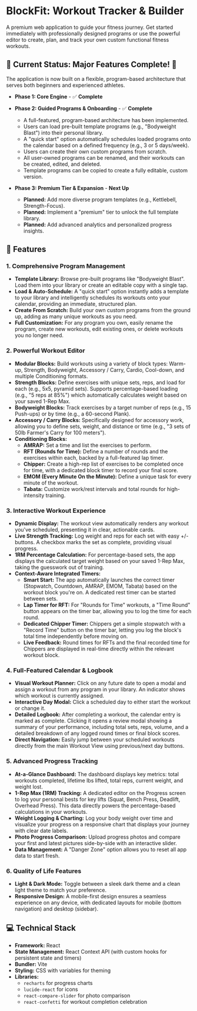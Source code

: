# BlockFit: Workout Tracker & Builder

A premium web application to guide your fitness journey. Get started immediately with professionally designed programs or use the powerful editor to create, plan, and track your own custom functional fitness workouts.

## 🎯 Current Status: Major Features Complete! 🚀

The application is now built on a flexible, program-based architecture that serves both beginners and experienced athletes.

*   **Phase 1: Core Engine** - ✅ **Complete**
*   **Phase 2: Guided Programs & Onboarding** - ✅ **Complete**
    *   A full-featured, program-based architecture has been implemented.
    *   Users can load pre-built template programs (e.g., "Bodyweight Blast") into their personal library.
    *   A "quick start" option automatically schedules loaded programs onto the calendar based on a defined frequency (e.g., 3 or 5 days/week).
    *   Users can create their own custom programs from scratch.
    *   All user-owned programs can be renamed, and their workouts can be created, edited, and deleted.
    *   Template programs can be copied to create a fully editable, custom version.

*   **Phase 3: Premium Tier & Expansion** - **Next Up**
    *   **Planned:** Add more diverse program templates (e.g., Kettlebell, Strength-Focus).
    *   **Planned:** Implement a "premium" tier to unlock the full template library.
    *   **Planned:** Add advanced analytics and personalized progress insights.

## 🚀 Features

### 1. Comprehensive Program Management
- **Template Library:** Browse pre-built programs like "Bodyweight Blast". Load them into your library or create an editable copy with a single tap.
- **Load & Auto-Schedule:** A "quick start" option instantly adds a template to your library and intelligently schedules its workouts onto your calendar, providing an immediate, structured plan.
- **Create From Scratch:** Build your own custom programs from the ground up, adding as many unique workouts as you need.
- **Full Customization:** For any program you own, easily rename the program, create new workouts, edit existing ones, or delete workouts you no longer need.

### 2. Powerful Workout Editor
- **Modular Blocks:** Build workouts using a variety of block types: Warm-up, Strength, Bodyweight, Accessory / Carry, Cardio, Cool-down, and multiple Conditioning formats.
- **Strength Blocks:** Define exercises with unique sets, reps, and load for each (e.g., 5x5, pyramid sets). Supports percentage-based loading (e.g., "5 reps at 85%") which automatically calculates weight based on your saved 1-Rep Max.
- **Bodyweight Blocks:** Track exercises by a target number of reps (e.g., 15 Push-ups) or by time (e.g., a 60-second Plank).
- **Accessory / Carry Blocks:** Specifically designed for accessory work, allowing you to define sets, weight, and distance or time (e.g., "3 sets of 50lb Farmer's Carry for 100 meters").
- **Conditioning Blocks:**
  - **AMRAP:** Set a time and list the exercises to perform.
  - **RFT (Rounds for Time):** Define a number of rounds and the exercises within each, backed by a full-featured lap timer.
  - **Chipper:** Create a high-rep list of exercises to be completed once for time, with a dedicated block timer to record your final score.
  - **EMOM (Every Minute On the Minute):** Define a unique task for every minute of the workout.
  - **Tabata:** Customize work/rest intervals and total rounds for high-intensity training.

### 3. Interactive Workout Experience
- **Dynamic Display:** The workout view automatically renders any workout you've scheduled, presenting it in clear, actionable cards.
- **Live Strength Tracking:** Log weight and reps for each set with easy +/- buttons. A checkbox marks the set as complete, providing visual progress.
- **1RM Percentage Calculation:** For percentage-based sets, the app displays the calculated target weight based on your saved 1-Rep Max, taking the guesswork out of training.
- **Context-Aware Integrated Timers:**
  - **Smart Start:** The app automatically launches the correct timer (Stopwatch, Countdown, AMRAP, EMOM, Tabata) based on the workout block you're on. A dedicated rest timer can be started between sets.
  - **Lap Timer for RFT:** For "Rounds for Time" workouts, a "Time Round" button appears on the timer bar, allowing you to log the time for each round.
  - **Dedicated Chipper Timer:** Chippers get a simple stopwatch with a "Record Time" button on the timer bar, letting you log the block's total time independently before moving on.
  - **Live Feedback:** Round times for RFTs and the final recorded time for Chippers are displayed in real-time directly within the relevant workout block.

### 4. Full-Featured Calendar & Logbook
- **Visual Workout Planner:** Click on any future date to open a modal and assign a workout from any program in your library. An indicator shows which workout is currently assigned.
- **Interactive Day Modal:** Click a scheduled day to either start the workout or change it.
- **Detailed Logbook:** After completing a workout, the calendar entry is marked as complete. Clicking it opens a review modal showing a summary of your performance, including total sets, reps, volume, and a detailed breakdown of any logged round times or final block scores.
- **Direct Navigation:** Easily jump between your scheduled workouts directly from the main Workout View using previous/next day buttons.

### 5. Advanced Progress Tracking
- **At-a-Glance Dashboard:** The dashboard displays key metrics: total workouts completed, lifetime lbs lifted, total reps, current weight, and weight lost.
- **1-Rep Max (1RM) Tracking:** A dedicated editor on the Progress screen to log your personal bests for key lifts (Squat, Bench Press, Deadlift, Overhead Press). This data directly powers the percentage-based calculations in your workouts.
- **Weight Logging & Charting:** Log your body weight over time and visualize your progress on a responsive chart that displays your journey with clear date labels.
- **Photo Progress Comparison:** Upload progress photos and compare your first and latest pictures side-by-side with an interactive slider.
- **Data Management:** A "Danger Zone" option allows you to reset all app data to start fresh.

### 6. Quality of Life Features
- **Light & Dark Mode:** Toggle between a sleek dark theme and a clean light theme to match your preference.
- **Responsive Design:** A mobile-first design ensures a seamless experience on any device, with dedicated layouts for mobile (bottom navigation) and desktop (sidebar).

## 💻 Technical Stack
- **Framework:** React
- **State Management:** React Context API (with custom hooks for persistent state and timers)
- **Bundler:** Vite
- **Styling:** CSS with variables for theming
- **Libraries:**
  - `recharts` for progress charts
  - `lucide-react` for icons
  - `react-compare-slider` for photo comparison
  - `react-confetti` for workout completion celebration